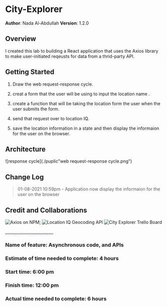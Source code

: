 # City-Explorer

**Author**: Nada Al-Abdullah
**Version**: 1.2.0 

## Overview
I created this lab to building a React application that uses the Axios library to make user-initiated reqeusts for data from a thrid-party API.

## Getting Started
1. Draw the web request-response cycle.
2. creat a form that the user will be using to input the location name .

3. create a function that will be taking the location form the user when the user submits the form.

4. send that request over to location IQ.

5. save the location information in a state and then 
display the informaion for the user on the browser.

## Architecture
![response cycle](./puplic"web request-response cycle.png")

## Change Log
> 01-08-2021 10:59pm - Application now display the informaion for the user on the browser


## Credit and Collaborations
![Axios on NPM](https://www.npmjs.com/package/axios);
![Location IQ Geocoding API](https://locationiq.com/docs#search-forward-geocoding)
![City Explorer Trello Board](https://trello.com/b/Ajj9Cbac/module-2-city-explorer)


,,,,,,,,,,,,,,,,,,,,,,,,,,,,,,,,,,,,,,



### Name of feature:  Asynchronous code, and APIs

### Estimate of time needed to complete: 4 hours

### Start time: 6:00 pm

### Finish time: 12:00 pm

### Actual time needed to complete: 6 hours


